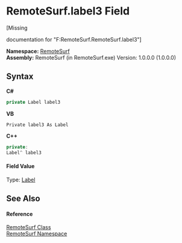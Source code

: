 # RemoteSurf.label3 Field
 

\[Missing <summary> documentation for "F:RemoteSurf.RemoteSurf.label3"\]

**Namespace:**&nbsp;<a href="7b4d5b30-fbcc-2819-791d-1218b8fe6268">RemoteSurf</a><br />**Assembly:**&nbsp;RemoteSurf (in RemoteSurf.exe) Version: 1.0.0.0 (1.0.0.0)

## Syntax

**C#**<br />
``` C#
private Label label3
```

**VB**<br />
``` VB
Private label3 As Label
```

**C++**<br />
``` C++
private:
Label^ label3
```


#### Field Value
Type: <a href="http://msdn2.microsoft.com/en-us/library/cca0ee09" target="_blank">Label</a>

## See Also


#### Reference
<a href="f58b0662-84a3-ebf2-e439-8ba7664d2ebd">RemoteSurf Class</a><br /><a href="7b4d5b30-fbcc-2819-791d-1218b8fe6268">RemoteSurf Namespace</a><br />